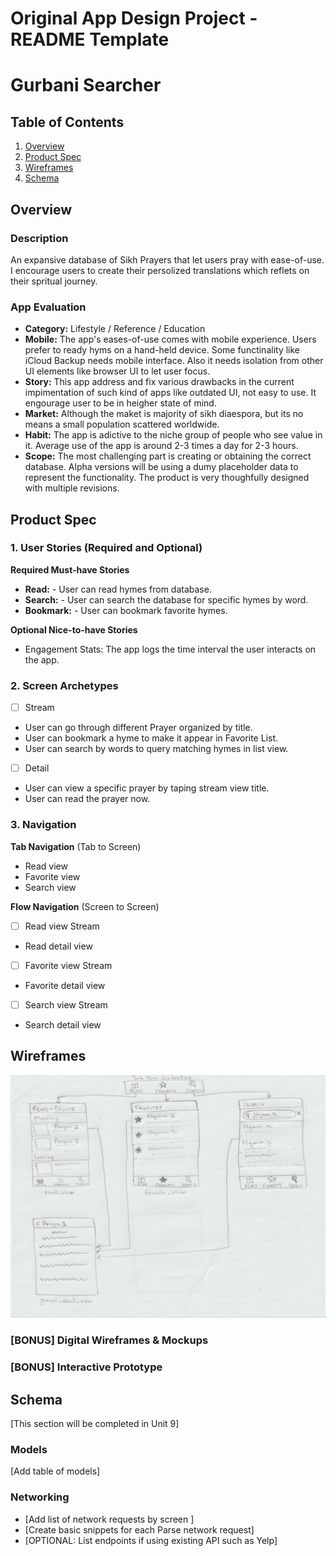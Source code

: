 Original App Design Project - README Template
===

# Gurbani Searcher

## Table of Contents

1. [Overview](#Overview)
2. [Product Spec](#Product-Spec)
3. [Wireframes](#Wireframes)
4. [Schema](#Schema)

## Overview

### Description

An expansive database of Sikh Prayers that let users pray with ease-of-use. I encourage users to create their persolized translations which reflets on their spritual journey.

### App Evaluation

- **Category:** Lifestyle / Reference / Education
- **Mobile:** The app's eases-of-use comes with mobile experience. Users prefer to ready hyms on a hand-held device. Some functinality like iCloud Backup needs mobile interface. Also it needs isolation from other UI elements like browser UI to let user focus.
- **Story:** This app address and fix various drawbacks in the current impimentation of such kind of apps like outdated UI, not easy to use. It engourage user  to be in heigher state of mind.
- **Market:** Although the maket is majority of sikh diaespora, but its no means a small population scattered worldwide.
- **Habit:** The app is adictive to the niche group of people who see value in it. Average use of the app is around 2-3 times a day for 2-3 hours.
- **Scope:** The most challenging part is creating or obtaining the correct database. Alpha versions will be using a dumy placeholder data to represent the functionality. The product is very thoughfully designed with multiple revisions.

## Product Spec

### 1. User Stories (Required and Optional)

**Required Must-have Stories**

* **Read:** - User can read hymes from database.
* **Search:** - User can search the database for specific hymes by word.
* **Bookmark:** - User can bookmark favorite hymes.

**Optional Nice-to-have Stories**

* Engagement Stats: The app logs the time interval the user interacts on the app.

### 2. Screen Archetypes

- [ ] Stream
* User can go through different Prayer organized by title.
* User can bookmark a hyme to make it appear in Favorite List.
* User can search by words to query matching hymes in list view.

- [ ] Detail
* User can view a specific prayer by taping stream view title.
* User can read the prayer now.

### 3. Navigation

**Tab Navigation** (Tab to Screen)

* Read view
* Favorite view
* Search view

**Flow Navigation** (Screen to Screen)

- [ ] Read view Stream
* Read detail view

- [ ] Favorite view Stream
* Favorite detail view

- [ ] Search view Stream
* Search detail view 


## Wireframes

<img src="Wireframes.jpeg" >

### [BONUS] Digital Wireframes & Mockups

### [BONUS] Interactive Prototype

## Schema 

[This section will be completed in Unit 9]

### Models

[Add table of models]

### Networking

- [Add list of network requests by screen ]
- [Create basic snippets for each Parse network request]
- [OPTIONAL: List endpoints if using existing API such as Yelp]
